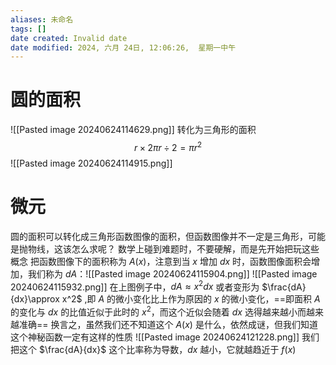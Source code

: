 ```yaml
---
aliases: 未命名
tags: []
date created: Invalid date
date modified: 2024, 六月 24日, 12:06:26,  星期一中午
---
```


# 圆的面积
![[Pasted image 20240624114629.png]]
转化为三角形的面积
$$
r\times 2\pi r \div2=\pi r^2
$$
![[Pasted image 20240624114915.png]]
# 微元
圆的面积可以转化成三角形函数图像的面积，但函数图像并不一定是三角形，可能是抛物线，这该怎么求呢？
数学上碰到难题时，不要硬解，而是先开始把玩这些概念
把函数图像下的面积称为 $A(x)$，注意到当 $x$ 增加 $dx$ 时，函数图像面积会增加，我们称为 $dA$：![[Pasted image 20240624115904.png]]
![[Pasted image 20240624115932.png]]
在上图例子中，$dA\approx x^2dx$
或者变形为 $\frac{dA}{dx}\approx x^2$ ,即 $A$ 的微小变化比上作为原因的 $x$ 的微小变化，==即面积 $A$ 的变化与 $dx$ 的比值近似于此时的 $x^2$，而这个近似会随着 $dx$ 选得越来越小而越来越准确==
换言之，虽然我们还不知道这个 $A(x)$ 是什么，依然成谜，但我们知道这个神秘函数一定有这样的性质 ![[Pasted image 20240624121228.png]]
我们把这个 $\frac{dA}{dx}$ 这个比率称为导数，$dx$ 越小，它就越趋近于 $f(x)$

